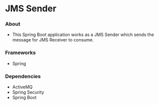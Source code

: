 # JMS Sender

### About
- This Spring Boot application works as a JMS Sender which sends the message for JMS Receiver to consume.

### Frameworks
- Spring

### Dependencies
- ActiveMQ
- Spring Security
- Spring Boot
